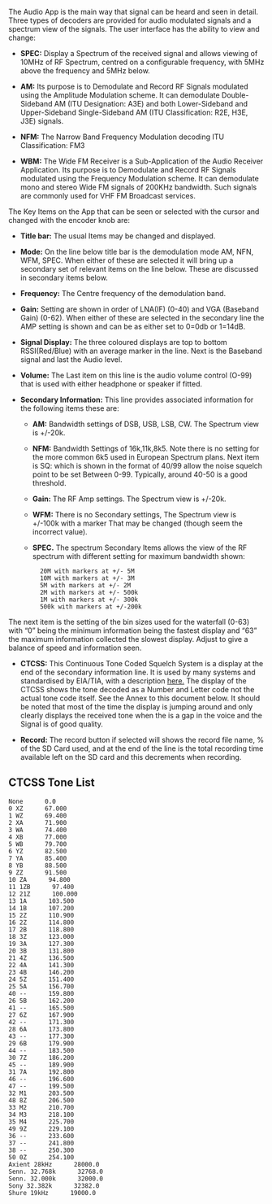 The Audio App is the main way that signal can be heard and seen in detail. Three types of decoders are provided for audio modulated signals and a spectrum view of the signals. The user interface has the ability to view and change:
 

* **SPEC:** Display a Spectrum of the received signal and allows viewing of 10MHz of RF Spectrum, centred on a configurable frequency, with 5MHz above the frequency and 5MHz below.

* **AM:** Its purpose is to Demodulate and Record RF Signals modulated using the Amplitude Modulation scheme. It can demodulate Double-Sideband AM (ITU Designation: A3E) and both Lower-Sideband and Upper-Sideband Single-Sideband AM (ITU Classification: R2E, H3E, J3E) signals.

* **NFM:** The Narrow Band Frequency Modulation decoding ITU Classification: FM3

* **WBM:** The Wide FM Receiver is a Sub-Application of the Audio Receiver Application. Its purpose is to Demodulate and Record RF Signals modulated using the Frequency Modulation scheme. It can demodulate mono and stereo Wide FM signals of 200KHz bandwidth. Such signals are commonly used for VHF FM Broadcast services.

The Key Items on the App that can be seen or selected with the cursor and changed with the encoder knob are:

* **Title bar:** The usual Items may be changed and displayed.

* **Mode:** On the line below title bar is the demodulation mode AM, NFN, WFM, SPEC. When either of these are selected it will bring up a secondary set of relevant items on the line below. These are discussed in secondary items below.

* **Frequency:** The Centre frequency of the demodulation band. 
  
* **Gain:** Setting are shown in order of LNA(IF) (0-40) and VGA (Baseband Gain) (0-62). When either of these are selected in the secondary line the AMP setting is shown and can be as either set to  0=0db or 1=14dB.

* **Signal Display:** The three coloured displays are  top to bottom RSSI(Red/Blue) with an average marker in the line. Next is the Baseband signal and last the Audio level.

* **Volume:** The Last item on this line is the audio volume control (O-99) that is used with either headphone or speaker if fitted.

* **Secondary Information:** This line provides associated information for the following items these are:

    * **AM:** Bandwidth settings of DSB, USB, LSB, CW. The Spectrum view is +/-20k.
    * **NFM:** Bandwidth Settings of 16k,11k,8k5. Note there is no setting for the more common 6k5 used in European Spectrum plans. Next item is SQ: which is shown in the format of 40/99 allow the noise squelch point to be set Between 0-99. Typically, around 40-50 is a good threshold.
    * **Gain:** The RF Amp settings. The Spectrum view is +/-20k.
    * **WFM:** There is no Secondary settings, The Spectrum view is +/-100k with a marker That may be changed (though seem the incorrect value).
    * **SPEC.** The spectrum Secondary Items allows the view of the RF spectrum with different setting for maximum bandwidth shown:
            
            20M with markers at +/- 5M
            10M with markers at +/- 3M
            5M with markers at +/- 2M
            2M with markers at +/- 500k
            1M with markers at +/- 300k
            500k with markers at +/-200k

The next item is the setting of the bin sizes used for the waterfall (0-63) with “0” being the minimum information being the fastest display and “63” the maximum information collected the slowest display. Adjust to give a balance of speed and information seen. 

* **CTCSS:** This Continuous Tone Coded Squelch System is a display at the end of the secondary information line. It is used by many systems and standardised by EIA/TIA, with a description [here.](https://en.wikipedia.org/wiki/Continuous_Tone-Coded_Squelch_System ) The display of the CTCSS shows the tone decoded as a Number and Letter code not the actual tone code itself. See the Annex to this document below. It should be noted that most of the time the display is jumping around and only clearly displays the received tone when the is a gap in the voice and the Signal is of good quality. 

* **Record:** The record button if selected will shows the record file name, % of the SD Card used, and at the end of the line is the total recording time available left on the SD card and this decrements when recording. 

## CTCSS Tone List

	None      0.0 
	0 XZ      67.000 
	1 WZ      69.400 
	2 XA      71.900 
	3 WA      74.400 
	4 XB      77.000 
	5 WB      79.700 
	6 YZ      82.500 
	7 YA      85.400 
	8 YB      88.500 
	9 ZZ      91.500 
	10 ZA      94.800 
	11 1ZB      97.400 
	12 21Z      100.000 
	13 1A      103.500 
	14 1B      107.200 
	15 2Z      110.900 
	16 2Z      114.800 
	17 2B      118.800 
	18 3Z      123.000 
	19 3A      127.300 
	20 3B      131.800 
	21 4Z      136.500 
	22 4A      141.300 
	23 4B      146.200 
	24 5Z      151.400 
	25 5A      156.700 
	40 --      159.800 
	26 5B      162.200 
	41 --      165.500 
	27 6Z      167.900 
	42 --      171.300 
	28 6A      173.800 
	43 --      177.300 
	29 6B      179.900 
	44 --      183.500 
	30 7Z      186.200 
	45 --      189.900 
	31 7A      192.800 
	46 --      196.600 
	47 --      199.500 
	32 M1      203.500 
	48 8Z      206.500 
	33 M2      210.700 
	34 M3      218.100 
	35 M4      225.700 
	49 9Z      229.100 
	36 --      233.600 
	37 --      241.800 
	38 --      250.300 
	50 0Z      254.100 
	Axient 28kHz      28000.0 
	Senn. 32.768k      32768.0 
	Senn. 32.000k      32000.0 
	Sony 32.382k      32382.0 
	Shure 19kHz      19000.0 
